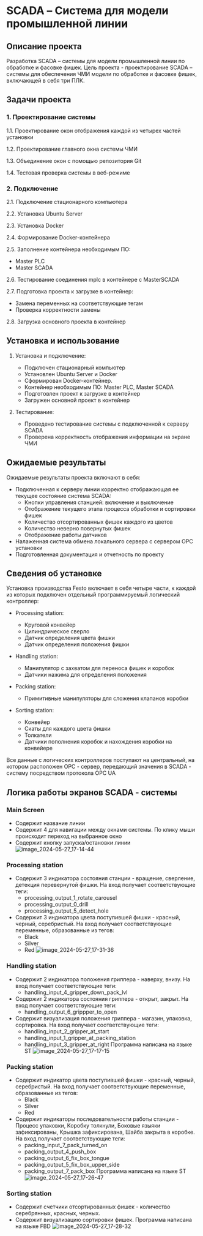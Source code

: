 # SCADA – Система для модели промышленной линии

## Описание проекта

Разработка SCADA – системы для модели промышленной линии по обработке и фасовке фишек. Цель проекта - проектирование SCADA – системы для обеспечения ЧМИ модели по обработке и фасовке фишек, включающей в себя три ПЛК.


## Задачи проекта

### 1. Проектирование системы

1.1. Проектирование окон отображения каждой из четырех частей установки

1.2. Проектирование главного окна системы ЧМИ

1.3. Объединение окон с помощью репозитория Git

1.4. Тестовая проверка системы в веб-режиме

### 2. Подключение

2.1. Подключение стационарного компьютера

2.2. Установка Ubuntu Server

2.3. Установка Docker

2.4. Формирование Docker-контейнера

2.5. Заполнение контейнера необходимым ПО:
   - Master PLC
   - Master SCADA

2.6. Тестирование соединения mplc в контейнере с MasterSCADA

2.7. Подготовка проекта к загрузке в контейнер:
   - Замена переменных на соответствующие тегам
   - Проверка корректности замены

2.8. Загрузка основного проекта в контейнер


## Установка и использование

1. Установка и подключение:
   - Подключен стационарный компьютер
   - Установлен Ubuntu Server и Docker
   - Сформирован Docker-контейнер.
   - Контейнер необходимым ПО: Master PLC, Master SCADA
   - Подготовлен проект к загрузке в контейнер
   - Загружен основной проект в контейнер

2. Тестирование:
   - Проведено тестирование системы с подключенной к серверу SCADA
   - Проверена корректность отображения информации на экране ЧМИ


## Ожидаемые результаты

Ожидаемые результаты проекта включают в себя:

- Подключенная к серверу линии корректно отображающая ее текущее состояние система SCADA:
  - Кнопки управления станцией: включение и выключение
  - Отображение текущего этапа процесса обработки и сортировки фишек
  - Количество отсортированных фишек каждого из цветов
  - Количество неверно повернутых фишек
  - Отображение работы датчиков
- Налаженная система обмена локального сервера с сервером OPC установки
- Подготовленная документация и отчетность по проекту

## Сведения об установке

Установка производства Festo включает в себя четыре части, к каждой из которых подключен отдельный программируемый логический контроллер:

- Processing station: 
  - Круговой конвейер
  - Цилиндрическое сверло
  - Датчик определения цвета фишки
  - Датчик определения положения фишки

- Handling station: 
  - Манипулятор с захватом для переноса фишек и коробок
  - Датчики нажима для определения положения

- Packing station: 
  - Примитивные манипуляторы для сложения клапанов коробки

- Sorting station: 
  - Конвейер
  - Скаты для каждого цвета фишки
  - Толкатели
  - Датчики пополнения коробок и нахождения коробки на конвейере

Все данные с логических контроллеров поступают на центральный, на котором расположен OPC - сервер, передающий значения в SCADA - систему посредством протокола OPC UA

## Логика работы экранов SCADA - системы

### Main Screen
 - Содержит название линии
 - Содержит 4 для навигации между окнами системы. По клику мыши происходит переход на выбранное окно
 - Содержит кнопку запуска/остановки линии
![image_2024-05-27_17-14-44](https://github.com/diakovai/hsline316_scada/assets/166050384/8211310b-bf5e-485a-885c-8bc9ea297cbf)


### Processing station
 - Содержит 3 индикатора состояния станции - вращение, сверление, детекция перевернутой фишки. На вход получает соответствующие теги:
   - processing_output_1_rotate_carousel
   - processing_output_0_drill
   - processing_output_5_detect_hole
 - Содержит 3 индикатора цвета поступившей фишки - красный, черный, серебристый. На вход получает соответствующие переменные, образованные из тегов:
    - Black
    - Silver
    - Red
![image_2024-05-27_17-31-36](https://github.com/diakovai/hsline316_scada/assets/166050384/80b34593-8c57-42d9-b377-c168e2f4f509)



### Handling station
 - Содержит 2 индикатора положения гриппера - наверху, внизу. На вход получает соответствующие теги:
    - handling_input_4_gripper_down_pack_lvl
 - Содержит 2 индикатора состояния гриппера - открыт, закрыт. На вход получает соответствующие теги:
    - handling_output_6_grippper_to_open
 - Содержит визуализация положения гриппера - магазин, упаковка, сортировка. На вход получает соответствующие теги:
    - handling_input_2_gripper_at_start
    - handling_input_1_gripper_at_packing_station
    - handling_input_3_gripper_at_right
Программа написана на языке ST
![image_2024-05-27_17-17-15](https://github.com/diakovai/hsline316_scada/assets/166050384/b0098141-29a1-4723-b813-6003c4ce3e30)


### Packing station
 - Содержит индикатор цвета поступившей фишки - красный, черный, серебристый. На вход получает соответствующие переменные, образованные из тегов:
    - Black
    - Silver
    - Red
 - Содержит индикаторы последовательности работы станции - Процесс упаковки, Коробку толкнули, Боковые языяки зафиксированы, Крышка зафиксирована, Шайба закрыта в коробке. На вход получает соответствующие теги:
    - packing_input_7_pack_turned_on
    - packing_output_4_push_box
    - packing_output_6_fix_box_tongue
    - packing_output_5_fix_box_upper_side
    - packing_output_7_pack_box
Программа написана на языке ST
![image_2024-05-27_17-26-47](https://github.com/diakovai/hsline316_scada/assets/166050384/0dadc4c4-d887-4b52-9c20-f0eacc63debe)


### Sorting station
 - Содержит счетчики отсортированных фишек - количество серебрянных, красных, черных.
 - Содержит визуализацию сортировки фишек.
Программа написана на языке FBD
![image_2024-05-27_17-28-32](https://github.com/diakovai/hsline316_scada/assets/166050384/4ffc11db-aae9-4247-a91e-4859b10964ba)

